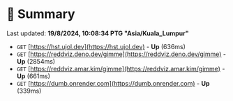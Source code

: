 # 📖 Summary
Last updated: **19/8/2024, 10:08:34 PTG "Asia/Kuala_Lumpur"**

- `GET` [https://hst.ujol.dev](https://hst.ujol.dev) - **Up** (636ms)
- `GET` [https://reddviz.deno.dev/gimme](https://reddviz.deno.dev/gimme) - **Up** (2854ms)
- `GET` [https://reddviz.amar.kim/gimme](https://reddviz.amar.kim/gimme) - **Up** (661ms)
- `GET` [https://dumb.onrender.com](https://dumb.onrender.com) - **Up** (339ms)
